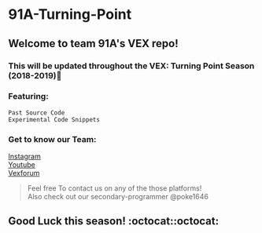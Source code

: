 # 91A-Turning-Point
## Welcome to team 91A's VEX repo!
### This will be updated throughout the VEX: Turning Point Season (2018-2019):round_pushpin:

### Featuring:
```
Past Source Code
Experimental Code Snippets
```
### Get to know our Team:
[Instagram](https://www.instagram.com/91archangel/)\
[Youtube](https://www.youtube.com/watch?v=P2EfvA1IX8M)\
[Vexforum](https://www.vexforum.com/index.php/member/2485-colossus)
>Feel free To contact us on any of the those platforms!\
>Also check out our secondary-programmer @poke1646

## Good Luck this season! :octocat::octocat:
